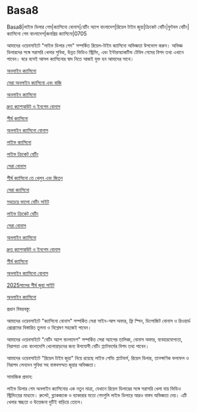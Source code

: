 # Basa8

Basa8|লাইভ ডিলার গেম|ক্যাসিনো বোনাস|বেটিং অ্যাপ বাংলাদেশ|রিয়েল টাইম জুয়া|ক্রিকেট বেটিং|ফুটবল বেটিং|ক্যাসিনো গেম বাংলাদেশ|জনপ্রিয় ক্যাসিনো|0705

আমাদের ওয়েবসাইটে "লাইভ ডিলার গেম" সম্পর্কিত রিয়েল-টাইম ক্যাসিনো অভিজ্ঞতা উপভোগ করুন। অভিজ্ঞ ডিলারদের সঙ্গে সরাসরি খেলার সুবিধা, উন্নত ভিডিও স্ট্রিমিং, এবং ইন্টারঅ্যাকটিভ টেবিল গেমের বিশদ তথ্য এখানে পাবেন। ঘরে বসেই আসল ক্যাসিনোর স্বাদ নিতে আজই যুক্ত হন আমাদের সাথে।

<a href="https://basa8hub.com/">অনলাইন ক্যাসিনো</a>

<a href="https://basa8hub.net/">সেরা অনলাইন ক্যাসিনো এবং বাজি</a>

<a href="https://basa8sx.com/">অনলাইন ক্যাসিনো</a>

<a href="https://basa8sx.net/">দ্রুত ক্যাশআউট ও ইনগেম বোনাস</a>

<a href="https://basa8wap.net/">শীর্ষ ক্যাসিনো</a>

<a href="https://basa8wap.com/">অনলাইন ক্যাসিনো বোনাস</a>

<a href="https://basa8live.net/">লাইভ ক্যাসিনো</a>

<a href="https://basa8uk.com/">লাইভ ক্রিকেট বেটিং</a>

<a href="https://basa8uk.net/">সেরা বোনাস</a>

<a href="https://basa8us.net/">শীর্ষ ক্যাসিনো তে খেলুন এবং জিতুন</a>

<a href="https://basa8vip.com/">সেরা ক্যাসিনো</a>

<a href="https://basa8us.com/">সবচেয়ে ভালো বেটিং সাইট</a>

<a href="https://basa8uk.com/">লাইভ ক্রিকেট বেটিং</a>

<a href="https://basa8uk.net/">সেরা বোনাস</a>

<a href="https://basa8sx.com/">অনলাইন ক্যাসিনো</a>

<a href="https://basa8sx.net/">দ্রুত ক্যাশআউট ও ইনগেম বোনাস</a>

<a href="https://basa8wap.net/">শীর্ষ ক্যাসিনো</a>

<a href="https://basa8wap.com/">অনলাইন ক্যাসিনো বোনাস</a>

<a href="https://basa8now.com/">2025সালের শীর্ষ জুয়া সাইট</a>

<a href="https://basa8now.net/">অনলাইন ক্যাসিনো </a>

প্রধান বিষয়বস্তু:

আমাদের ওয়েবসাইটে "ক্যাসিনো বোনাস" সম্পর্কিত সেরা সাইন-আপ অফার, ফ্রি স্পিন, ডিপোজিট বোনাস ও রিওয়ার্ড প্রোগ্রামের বিস্তারিত তুলনা ও বিশ্লেষণ সহজেই পাবেন।

আমাদের ওয়েবসাইটে "বেটিং অ্যাপ বাংলাদেশ" সম্পর্কিত সেরা অ্যাপের তালিকা, বোনাস অফার, ব্যবহারযোগ্যতা, নিরাপত্তা এবং বাংলাদেশি খেলোয়াড়দের জন্য উপযোগী বেটিং প্ল্যাটফর্মের বিশদ তথ্য পাবেন।

আমাদের ওয়েবসাইটে "রিয়েল টাইম জুয়া" নিয়ে রয়েছে লাইভ গেমিং প্ল্যাটফর্ম, রিয়েল ডিলার, তাত্ক্ষণিক ফলাফল ও নিরাপদ লেনদেন সুবিধা সহ বাস্তবসম্মত জুয়ার অভিজ্ঞতা।

সামাজিক প্রভাব:

লাইভ ডিলার গেম অনলাইন ক্যাসিনোর এক নতুন মাত্রা, যেখানে রিয়েল ডিলারের সঙ্গে সরাসরি খেলা যায় ভিডিও স্ট্রিমিংয়ের মাধ্যমে। রুলেট, ব্ল্যাকজ্যাক ও ব্যাকারার মতো গেমগুলি লাইভ ডিলারে আরও বাস্তব অভিজ্ঞতা দেয়। এটি খেলার স্বচ্ছতা ও উত্তেজনা দুটিই বাড়িয়ে তোলে।
